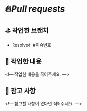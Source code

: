 # 🔥*Pull requests*

## ⛳️ **작업한 브랜치**
- Resolved: #이슈번호

## 👷 **작업한 내용**
<!— 작업한 내용을 적어주세요. —>

## 🚨 참고 사항
<!— 참고할 사항이 있다면 적어주세요. —>
